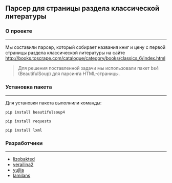 ## Парсер для страницы раздела классической литературы

### О проекте
***

Мы составили парсер, который собирает названия книг и цену с первой страницы раздела классической литературы на сайте http://books.toscrape.com/catalogue/category/books/classics_6/index.html

> Для решения поставленной задачи мы использовали пакет bs4 (BeautifulSoup) для парсинга HTML-страницы.

### Установка пакета
***
Для установки пакета выполнили команды:
```
pip install beautifulsoup4
```
```
pip install requests
```
```
pip install lxml
```

### Разработчики
***
* [lizobakted](https://github.com/lizobakted)
* [verailina2](https://github.com/verailina2)
* [yujlia](https://github.com/yujlia)
* [lamilans](https://github.com/lamilans)

